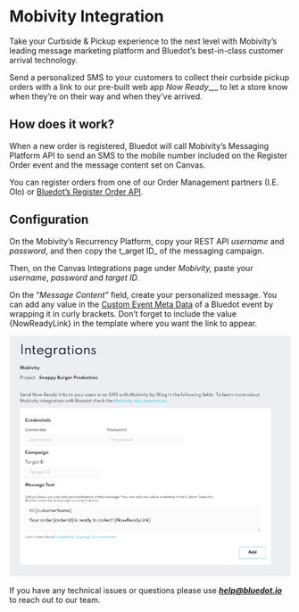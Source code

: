 Mobivity Integration
====================

Take your Curbside & Pickup experience to the next level with Mobivity’s leading message marketing platform and Bluedot’s best-in-class customer arrival technology. 

Send a personalized SMS to your customers to collect their curbside pickup orders with a link to our pre-built web app _Now Ready__,_ to let a store know when they’re on their way and when they’ve arrived.

How does it work?
-----------------

When a new order is registered, Bluedot will call Mobivity’s Messaging Platform API to send an SMS to the mobile number included on the Register Order event and the message content set on Canvas.

You can register orders from one of our Order Management partners (I.E. Olo) or [Bluedot’s Register Order API](https://events-docs.bluedot.io/#operation/registerOrder).

Configuration
-------------

On the Mobivity’s Recurrency Platform, copy your REST API _username_ and _password_, and then copy the t_arget ID_ of the messaging campaign. 

Then, on the Canvas Integrations page under _Mobivity,_ paste your _username_, _password_ and _target ID._

On the “_Message_ _Content”_ field, create your personalized message. You can add any value in the [Custom Event Meta Data](https://docs.bluedot.io/custom-event-metadata/) of a Bluedot event by wrapping it in curly brackets. Don’t forget to include the value {NowReadyLink} in the template where you want the link to appear.

![Mobivity integration form](../assets/mobivity_integration_form.png)

If you have any technical issues or questions please use [**_help@bluedot.io_**](mailto:help@bluedot.io) to reach out to our team.